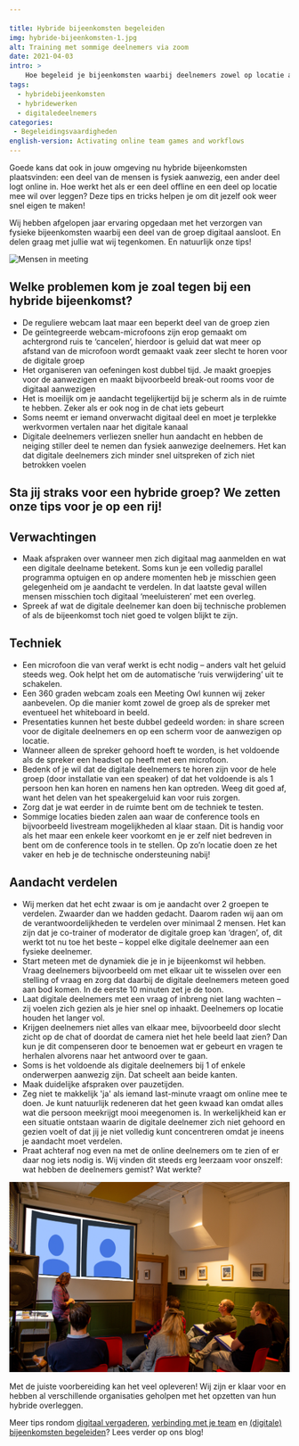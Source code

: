 ```yaml
---

title: Hybride bijeenkomsten begeleiden
img: hybride-bijeenkomsten-1.jpg
alt: Training met sommige deelnemers via zoom
date: 2021-04-03
intro: >
    Hoe begeleid je bijeenkomsten waarbij deelnemers zowel op locatie als op afstand deelnemen? Wij delen onze bevindingen en tips.
tags:
  - hybridebijeenkomsten
  - hybridewerken
  - digitaledeelnemers
categories:
 - Begeleidingsvaardigheden
english-version: Activating online team games and workflows
---
```


Goede kans dat ook in jouw omgeving nu hybride bijeenkomsten plaatsvinden: een deel van de mensen is fysiek aanwezig, een ander deel logt online in. Hoe werkt het als er een deel offline en een deel op locatie mee wil over leggen? Deze tips en tricks helpen je om dit jezelf ook weer snel eigen te maken!

Wij hebben afgelopen jaar ervaring opgedaan met het verzorgen van fysieke bijeenkomsten waarbij een deel van de groep digitaal aansloot. En delen graag met jullie wat wij tegenkomen. En natuurlijk onze tips!

![Mensen in meeting](./hybride-bijeenkomsten-2.png)

## Welke problemen kom je zoal tegen bij een hybride bijeenkomst?

* De reguliere webcam laat maar een beperkt deel van de groep zien
* De geïntegreerde webcam-microfoons zijn erop gemaakt om achtergrond ruis te ‘cancelen’, hierdoor is geluid dat wat meer op afstand van de microfoon wordt gemaakt vaak zeer slecht te horen voor de digitale groep
* Het organiseren van oefeningen kost dubbel tijd. Je maakt groepjes voor de aanwezigen en maakt bijvoorbeeld break-out rooms voor de digitaal aanwezigen
* Het is moeilijk om je aandacht tegelijkertijd bij je scherm als in de ruimte te hebben. Zeker als er ook nog in de chat iets gebeurt
* Soms neemt er iemand onverwacht digitaal deel en moet je terplekke werkvormen vertalen naar het digitale kanaal
* Digitale deelnemers verliezen sneller hun aandacht en hebben de neiging stiller deel te nemen dan fysiek aanwezige deelnemers. Het kan dat digitale deelnemers zich minder snel uitspreken of zich niet betrokken voelen

## Sta jij straks voor een hybride groep? **We zetten onze tips voor je op een rij!**

## Verwachtingen

* Maak afspraken over wanneer men zich digitaal mag aanmelden en wat een digitale deelname betekent. Soms kun je een volledig parallel programma optuigen en op andere momenten heb je misschien geen gelegenheid om je aandacht te verdelen. In dat laatste geval willen mensen misschien toch digitaal ‘meeluisteren’ met een overleg.
* Spreek af wat de digitale deelnemer kan doen bij technische problemen of als de bijeenkomst toch niet goed te volgen blijkt te zijn.

## Techniek

* Een microfoon die van veraf werkt is echt nodig – anders valt het geluid steeds weg. Ook helpt het om de automatische ‘ruis verwijdering’ uit te schakelen.
* Een 360 graden webcam zoals een Meeting Owl kunnen wij zeker aanbevelen. Op die manier komt zowel de groep als de spreker met eventueel het whiteboard in beeld.
* Presentaties kunnen het beste dubbel gedeeld worden: in share screen voor de digitale deelnemers en op een scherm voor de aanwezigen op locatie.
* Wanneer alleen de spreker gehoord hoeft te worden, is het voldoende als de spreker een headset op heeft met een microfoon.
* Bedenk of je wil dat de digitale deelnemers te horen zijn voor de hele groep (door installatie van een speaker) of dat het voldoende is als 1 persoon hen kan horen en namens hen kan optreden. Weeg dit goed af, want het delen van het speakergeluid kan voor ruis zorgen.
* Zorg dat je wat eerder in de ruimte bent om de techniek te testen.
* Sommige locaties bieden zalen aan waar de conference tools en bijvoorbeeld livestream mogelijkheden al klaar staan. Dit is handig voor als het maar een enkele keer voorkomt en je er zelf niet bedreven in bent om de conference tools in te stellen. Op zo’n locatie doen ze het vaker en heb je de technische ondersteuning nabij!

## Aandacht verdelen

* Wij merken dat het echt zwaar is om je aandacht over 2 groepen te verdelen. Zwaarder dan we hadden gedacht. Daarom raden wij aan om de verantwoordelijkheden te verdelen over minimaal 2 mensen. Het kan zijn dat je co-trainer of moderator de digitale groep kan ‘dragen’, of, dit werkt tot nu toe het beste – koppel elke digitale deelnemer aan een fysieke deelnemer.
* Start meteen met de dynamiek die je in je bijeenkomst wil hebben. Vraag deelnemers bijvoorbeeld om met elkaar uit te wisselen over een stelling of vraag en zorg dat daarbij de digitale deelnemers meteen goed aan bod komen. In de eerste 10 minuten zet je de toon.
* Laat digitale deelnemers met een vraag of inbreng niet lang wachten – zij voelen zich gezien als je hier snel op inhaakt. Deelnemers op locatie houden het langer vol.
* Krijgen deelnemers niet alles van elkaar mee, bijvoorbeeld door slecht zicht op de chat of doordat de camera niet het hele beeld laat zien? Dan kun je dit compenseren door te benoemen wat er gebeurt en vragen te herhalen alvorens naar het antwoord over te gaan.
* Soms is het voldoende als digitale deelnemers bij 1 of enkele onderwerpen aanwezig zijn. Dat scheelt aan beide kanten.
* Maak duidelijke afspraken over pauzetijden.
* Zeg niet te makkelijk 'ja' als iemand last-minute vraagt om online mee te doen. Je kunt natuurlijk redeneren dat het geen kwaad kan omdat alles wat die persoon meekrijgt mooi meegenomen is. In werkelijkheid kan er een situatie ontstaan waarin de digitale deelnemer zich niet gehoord en gezien voelt of dat jij je niet volledig kunt concentreren omdat je ineens je aandacht moet verdelen.
* Praat achteraf nog even na met de online deelnemers om te zien of er daar nog iets nodig is. Wij vinden dit steeds erg leerzaam voor onszelf: wat hebben de deelnemers gemist? Wat werkte?

![Vergadering met deelnemers via scherm](./hybride-bijeenkomsten-3.png)

 Met de juiste voorbereiding kan het veel opleveren! Wij zijn er klaar voor en hebben al verschillende organisaties geholpen met het opzetten van hun hybride overleggen.

Meer tips rondom [digitaal vergaderen](./dos-en-donts/), [verbinding met je team](./hoe-behoud-je-het-teamgevoel-als-niemand-op-kantoor-werkt/) en [(digitale) bijeenkomsten begeleiden](./succesvol-voor-de-groep/)? Lees verder op ons blog!
